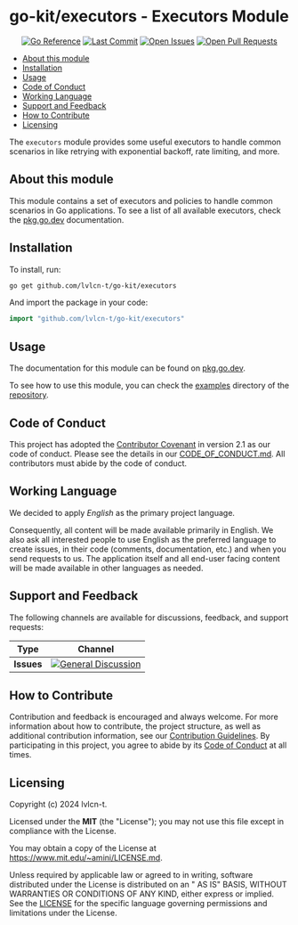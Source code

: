 # go-kit/executors - Executors Module<!-- omit from toc -->

<!-- markdownlint-disable MD033 -->
<p align="center">
    <a href="https://pkg.go.dev/github.com/lvlcn-t/go-kit"><img alt="Go Reference" src="https://pkg.go.dev/badge/github.com/lvlcn-t/go-kit/executors.svg"></a>
    <a href="/../../commits/" title="Last Commit"><img alt="Last Commit" src="https://img.shields.io/github/last-commit/lvlcn-t/go-kit?style=flat"></a>
    <a href="/../../issues" title="Open Issues"><img alt="Open Issues" src="https://img.shields.io/github/issues/lvlcn-t/go-kit?style=flat"></a>
    <a href="/../../pulls" title="Open Pull Requests"><img alt="Open Pull Requests" src="https://img.shields.io/github/issues-pr/lvlcn-t/go-kit?style=flat"></a>
</p>
<!-- markdownlint-enable MD033 -->

- [About this module](#about-this-module)
- [Installation](#installation)
- [Usage](#usage)
- [Code of Conduct](#code-of-conduct)
- [Working Language](#working-language)
- [Support and Feedback](#support-and-feedback)
- [How to Contribute](#how-to-contribute)
- [Licensing](#licensing)

The `executors` module provides some useful executors to handle common scenarios in like retrying with exponential backoff, rate limiting, and more.

## About this module

This module contains a set of executors and policies to handle common scenarios in Go applications. To see a list of all available executors, check the [pkg.go.dev](https://pkg.go.dev/github.com/lvlcn-t/go-kit/executors) documentation.

## Installation

To install, run:

```bash
go get github.com/lvlcn-t/go-kit/executors
```

And import the package in your code:

```go
import "github.com/lvlcn-t/go-kit/executors"
```

## Usage

The documentation for this module can be found on [pkg.go.dev](https://pkg.go.dev/github.com/lvlcn-t/go-kit/executors).

To see how to use this module, you can check the [examples](../example/executors) directory of the [repository](https://github.com/lvlcn-t/go-kit).

## Code of Conduct

This project has adopted the [Contributor Covenant](https://www.contributor-covenant.org/) in version 2.1 as our code of conduct. Please see the details in our [CODE_OF_CONDUCT.md](../CODE_OF_CONDUCT.md). All contributors must abide by the code of conduct.

## Working Language

We decided to apply _English_ as the primary project language.

Consequently, all content will be made available primarily in English.
We also ask all interested people to use English as the preferred language to create issues,
in their code (comments, documentation, etc.) and when you send requests to us.
The application itself and all end-user facing content will be made available in other languages as needed.

## Support and Feedback

The following channels are available for discussions, feedback, and support requests:

| Type       | Channel                                                                                                                  |
| ---------- | ------------------------------------------------------------------------------------------------------------------------ |
| **Issues** | [![General Discussion](https://img.shields.io/github/issues/lvlcn-t/go-kit?style=flat-square)](/../../issues/new/choose) |

## How to Contribute

Contribution and feedback is encouraged and always welcome. For more information about how to contribute, the project structure, as well as additional contribution information, see our [Contribution Guidelines](../CONTRIBUTING.md). By participating in this project, you agree to abide by its [Code of Conduct](../CODE_OF_CONDUCT.md) at all times.

## Licensing

Copyright (c) 2024 lvlcn-t.

Licensed under the **MIT** (the "License"); you may not use this file except in compliance with
the License.

You may obtain a copy of the License at <https://www.mit.edu/~amini/LICENSE.md>.

Unless required by applicable law or agreed to in writing, software distributed under the License is distributed on an "
AS IS" BASIS, WITHOUT WARRANTIES OR CONDITIONS OF ANY KIND, either express or implied. See the [LICENSE](../LICENSE) for
the specific language governing permissions and limitations under the License.
